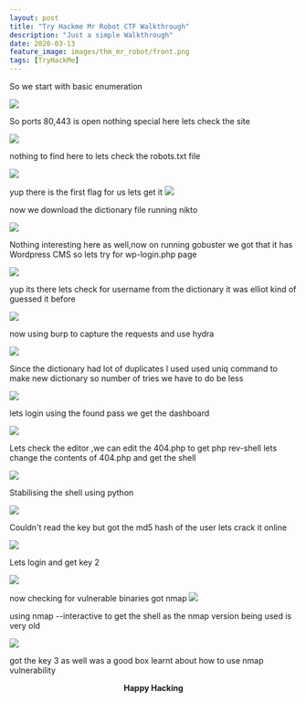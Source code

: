 ```yaml
---
layout: post
title: "Try Hackme Mr Robot CTF Walkthrough"
description: "Just a simple Walkthrough"
date: 2020-03-13
feature_image: images/thm_mr_robot/front.png
tags: [TryHackMe]
---
```

<!--more-->
So we start with basic enumeration

![](images/thm_mr_robot/1.png)

So ports 80,443 is open nothing special here lets check the site

![](images/thm_mr_robot/2.png)



nothing to find here to lets check the robots.txt file

![](images/thm_mr_robot/3.png)

yup there is the first flag for us
lets get it 
![](images/thm_mr_robot/15.png)

now we download the dictionary file 
running nikto

![](images/thm_mr_robot/7.png)

Nothing interesting here as well,now on running gobuster we got that it has Wordpress CMS so lets try for wp-login.php page 

![](images/thm_mr_robot/4.png)

yup its there lets check for username from the dictionary 
it was elliot kind of guessed it before

![](images/thm_mr_robot/6.png)

now using burp to capture the requests and use hydra

![](images/thm_mr_robot/5.png)

Since the dictionary had lot of duplicates I used used uniq command to make new dictionary so number of tries we have to do be less

![](images/thm_mr_robot/16.png)


lets login using the found pass we get the dashboard

![](images/thm_mr_robot/8.png)

Lets check the editor ,we can edit the 404.php to get php rev-shell lets change the contents of 404.php and get the shell

![](images/thm_mr_robot/10.png)

Stabilising the shell using python

![](images/thm_mr_robot/9.png)

Couldn't read the key but got the md5 hash of the user lets crack it online

![](images/thm_mr_robot/11.png)

Lets login and get key 2

![](images/thm_mr_robot/12.png)


now checking for vulnerable binaries got nmap 
![](images/thm_mr_robot/13.png)

using nmap --interactive to get the shell
as the nmap version being used is very old

![](images/thm_mr_robot/14.png)

got the key 3 as well was a good box learnt about how to use nmap vulnerability 


<b><center>Happy Hacking</center></b>
